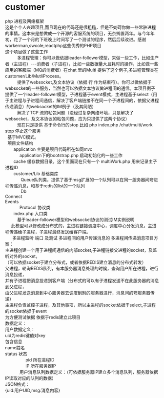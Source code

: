 # customer

php 进程及网络框架 <br/>
这是个个人兴趣项目,而且现在的代码还是很粗糙，但是不妨碍你做一些常驻进程的事情。这本来是想做成一个开源的客服系统的项目，无奈搁置两年。与今年年初，花了一个月的下班晚上时间写了一个测试的程序，然后后续改进。感谢workerman,swoole,reactphp这些优秀的PHP项目<br/>
这个项目做了这些工作<br/>
           多进程管理：你可以做依据leader-follower模型，来做一些工作，比如生产者（主进程）---消费者（子进程），比如一些数据量大且耗时的操作，比如做一些应用的客服端（MQ的消费者）在chat 里的Multi 提供了这个例子,多进程管理类在customer/Lib/MutliProcess。 <br/>
           提供了websocket,及文本协议（依据 行 作为结束符）。你可以做依据于websocket的一些服务，当然也可以依据文本协议做进程间的通信。本项目例子提供了一个leader-follower模型，子进程基于event模式，主进程基于select（用于主进程与子进程间通信，解决了客户端链接不在同一个子进程间的，依据父进程传递消息）的websocket的IM例子（及其简陋） <br/>
           解决了TCP 流的粘包问题（没经过复杂网络环境，只是解决了websocket，及文本协议的粘包问题，应为只提供了这两个协议） <br/>
           现在只是提供 基于命令行的stop 比如 php index.php /chat/multi/work stop 停止这个服务 <br/>
   基于MVC模式。 <br/>
   项目文件结构 <br/>
        application 主要是项目代码所在如同mvc <br/>
             application下的bootstrap.php 启动初始化的一些工作 <br/>
        cache 缓存数据目录，这个里面现在只有一个 multiWork.php 用来记录主子进程ID <br/>
        customer/Lib 基础类库 <br/>
              Queue队列类，提供了基于msg扩展的一个队列可以在同一服务器间夸进程传递消息，和基于redis的list的一个队列 <br/>
              Db <br/>
              Connect <br/>
              Events <br/>
              Protocol 协议类 <br/>
        index.php 入口类 <br/>
       
   
   基于leader-follower模型和websocket协议的测试IM实例说明 <br/>
      此模型可以修改成分布式的，主进程链接调度中心，调度中心分发消息，主进程传递给子进程，子进程最终发送给客户端。<br/>
       多进程监听 端口
      及测试 多进程间的用户传递消息的
     多进程间传递消息项目方案：<br/>
         主进程创建一个用于进程间通信的内部socket,子进程链接父进程的socket，及监听对外的socket，<br/>
             （可以依据socket于建立分布式，或者依据REDIS建立消息的分布式转发）<br/>
         父进程，轮询REDIS队列，有本服务器消息处理的时候，查询用户所在进程，进行消息投递，<br/>
         并有子进程把消息投递到客户端（分布式的可以有子进程发送不在此服务器的消息到父进程，<br/>
         由父进程发送消息到中心服务器去调度到别的服务器进行，消息间的夸服务器传递）<br/>
            主进程负责监控子进程，及其他事项，所以主进程的socket依据于select,子进程的socket依据于event<br/>
         为方便测试依据 依据于redis建立此项目<br/>
         数据定义：<br/>
            用户数据定义：<br/>
               uid为redis键值对key<br/>
                  包含信息<br/>
                  name姓名<br/>
                  status 状态<br/>
                  pid 所在进程ID<br/>
                  IP 所在服务器IP<br/>
             用户消息队列数据定义：（可依据服务器IP建立多个消息队列，服务器依据IP读取对应的队列的数据）<br/>
                 JSON格式：<br/>
                    {uid:用户UID,msg:消息内容}<br/>
                    
                    
                    
